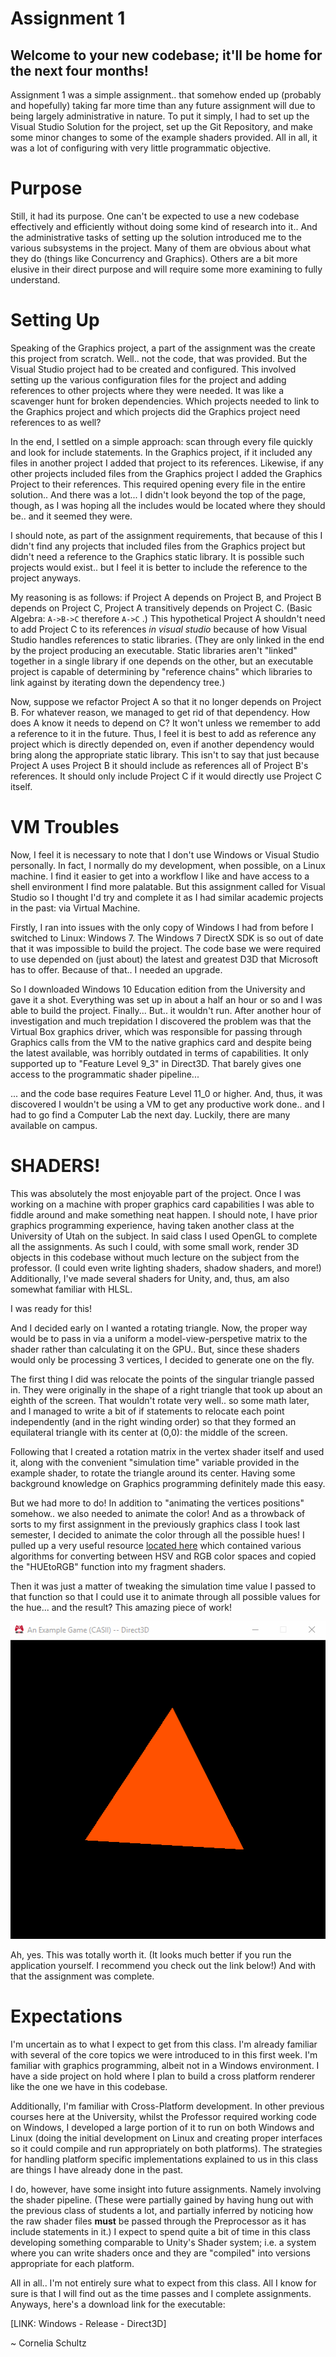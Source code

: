 # Assignment 1
## Welcome to your new codebase; it'll be home for the next four months!

Assignment 1 was a simple assignment.. that somehow ended up (probably and hopefully) taking far more time than any future assignment will due to being largely administrative in nature.  To put it simply, I had to set up the Visual Studio Solution for the project, set up the Git Repository, and make some minor changes to some of the example shaders provided.  All in all, it was a lot of configuring with very little programmatic objective.

# Purpose

Still, it had its purpose.  One can't be expected to use a new codebase effectively and efficiently without doing some kind of research into it..  And the administrative tasks of setting up the solution introduced me to the various subsystems in the project.  Many of them are obvious about what they do (things like Concurrency and Graphics).  Others are a bit more elusive in their direct purpose and will require some more examining to fully understand.

# Setting Up

Speaking of the Graphics project, a part of the assignment was the create this project from scratch.  Well.. not the code, that was provided.  But the Visual Studio project had to be created and configured.  This involved setting up the various configuration files for the project and adding references to other projects where they were needed.  It was like a scavenger hunt for broken dependencies.  Which projects needed to link to the Graphics project and which projects did the Graphics project need references to as well?

In the end, I settled on a simple approach:  scan through every file quickly and look for include statements.  In the Graphics project, if it included any files in another project I added that project to its references.  Likewise, if any other projects included files from the Graphics project I added the Graphics Project to their references.  This required opening every file in the entire solution..  And there was a lot...  I didn't look beyond the top of the page, though, as I was hoping all the includes would be located where they should be.. and it seemed they were.

I should note, as part of the assignment requirements, that because of this I didn't find any projects that included files from the Graphics project but didn't need a reference to the Graphics static library.  It is possible such projects would exist.. but I feel it is better to include the reference to the project anyways.

My reasoning is as follows:  if Project A depends on Project B, and Project B depends on Project C, Project A transitively depends on Project C.  (Basic Algebra: `A->B->C` therefore `A->C` .)  This hypothetical Project A shouldn't need to add Project C to its references _in visual studio_ because of how Visual Studio handles references to static libraries.  (They are only linked in the end by the project producing an executable.  Static libraries aren't "linked" together in a single library if one depends on the other, but an executable project is capable of determining by "reference chains" which libraries to link against by iterating down the dependency tree.)

Now, suppose we refactor Project A so that it no longer depends on Project B.  For whatever reason, we managed to get rid of that dependency.  How does A know it needs to depend on C?  It won't unless we remember to add a reference to it in the future.  Thus, I feel it is best to add as reference any project which is directly depended on, even if another dependency would bring along the appropriate static library.  This isn't to say that just because Project A uses Project B it should include as references all of Project B's references.  It should only include Project C if it would directly use Project C itself.

# VM Troubles

Now, I feel it is necessary to note that I don't use Windows or Visual Studio personally.  In fact, I normally do my development, when possible, on a Linux machine.  I find it easier to get into a workflow I like and have access to a shell environment I find more palatable.  But this assignment called for Visual Studio so I thought I'd try and complete it as I had similar academic projects in the past: via Virtual Machine.

Firstly, I ran into issues with the only copy of Windows I had from before I switched to Linux:  Windows 7.  The Windows 7 DirectX SDK is so out of date that it was impossible to build the project.  The code base we were required to use depended on (just about) the latest and greatest D3D that Microsoft has to offer.  Because of that.. I needed an upgrade.

So I downloaded Windows 10 Education edition from the University and gave it a shot.  Everything was set up in about a half an hour or so and I was able to build the project.  Finally...  But..  it wouldn't run.  After another hour of investigation and much trepidation I discovered the problem was that the Virtual Box graphics driver, which was responsible for passing through Graphics calls from the VM to the native graphics card and despite being the latest available, was horribly outdated in terms of capabilities.  It only supported up to "Feature Level 9_3" in Direct3D.  That barely gives one access to the programmatic shader pipeline...

... and the code base requires Feature Level 11_0 or higher.  And, thus, it was discovered I wouldn't be using a VM to get any productive work done..  and I had to go find a Computer Lab the next day.  Luckily, there are many available on campus.

# SHADERS!

This was absolutely the most enjoyable part of the project.  Once I was working on a machine with proper graphics card capabilities I was able to fiddle around and make something neat happen.  I should note, I have prior graphics programming experience, having taken another class at the University of Utah on the subject.  In said class I used OpenGL to complete all the assignments.  As such I could, with some small work, render 3D objects in this codebase without much lecture on the subject from the professor.  (I could even write lighting shaders, shadow shaders, and more!)  Additionally, I've made several shaders for Unity, and, thus, am also somewhat familiar with HLSL.

I was ready for this!

And I decided early on I wanted a rotating triangle.  Now, the proper way would be to pass in via a uniform a model-view-perspetive matrix to the shader rather than calculating it on the GPU..  But, since these shaders would only be processing 3 vertices, I decided to generate one on the fly.

The first thing I did was relocate the points of the singular triangle passed in.  They were originally in the shape of a right triangle that took up about an eighth of the screen.  That wouldn't rotate very well..  so some math later, and I managed to write a bit of if statements to relocate each point independently (and in the right winding order) so that they formed an equilateral triangle with its center at (0,0): the middle of the screen.

Following that I created a rotation matrix in the vertex shader itself and used it, along with the convenient "simulation time" variable provided in the example shader, to rotate the triangle around its center.  Having some background knowledge on Graphics programming definitely made this easy.

But we had more to do!  In addition to "animating the vertices positions" somehow.. we also needed to animate the color!  And as a throwback of sorts to my first assignment in the previously graphics class I took last semester, I decided to animate the color through all the possible hues!  I pulled up a very useful resource [located here](http://www.chilliant.com/rgb2hsv.html) which contained various algorithms for converting between HSV and RGB color spaces and copied the "HUEtoRGB" function into my fragment shaders.

Then it was just a matter of tweaking the simulation time value I passed to that function so that I could use it to animate through all possible values for the hue...  and the result?  This amazing piece of work!

![Assignment 1 Gif](/images/assignment1.gif)

Ah, yes.  This was totally worth it.  (It looks much better if you run the application yourself.  I recommend you check out the link below!)  And with that the assignment was complete.

# Expectations

I'm uncertain as to what I expect to get from this class.  I'm already familiar with several of the core topics we were introduced to in this first week.  I'm familiar with graphics programming, albeit not in a Windows environment.  I have a side project on hold where I plan to build a cross platform renderer like the one we have in this codebase.

Additionally, I'm familiar with Cross-Platform development.  In other previous courses here at the University, whilst the Professor required working code on Windows, I developed a large portion of it to run on both Windows and Linux (doing the initial development on Linux and creating proper interfaces so it could compile and run appropriately on both platforms).  The strategies for handling platform specific implementations explained to us in this class are things I have already done in the past.

I do, however, have some insight into future assignments.  Namely involving the shader pipeline.  (These were partially gained by having hung out with the previous class of students a lot, and partially inferred by noticing how the raw shader files **must** be passed through the Preprocessor as it has include statements in it.)  I expect to spend quite a bit of time in this class developing something comparable to Unity's Shader system; i.e. a system where you can write shaders once and they are "compiled" into versions appropriate for each platform.

All in all.. I'm not entirely sure what to expect from this class.  All I know for sure is that I will find out as the time passes and I complete assignments.  Anyways, here's a download link for the executable:

[LINK: Windows - Release - Direct3D]

~ Cornelia Schultz
